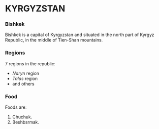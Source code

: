 # KYRGYZSTAN

### Bishkek

Bishkek is a capital of Kyrgyzstan  and situated in the north part of Kyrgyz Republic, in the middle of Tien-Shan mountains.

### Regions

7 regions in the republic:

- *Naryn* region
- *Talas* region
- and others

### Food
Foods are:
1. Chuchuk.
2. Beshbsrmak.

